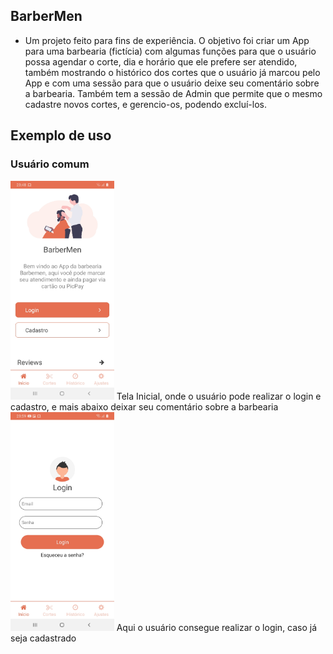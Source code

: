 ## BarberMen

  - Um projeto feito para fins de experiência. O objetivo foi criar um App para uma barbearia (fictícia) com algumas funções para que o usuário possa agendar o corte, dia e horário que ele prefere ser atendido, também mostrando o histórico dos cortes que o usuário já marcou pelo App e com uma sessão para que o usuário deixe seu comentário sobre a barbearia. Também tem a sessão de Admin que permite que o mesmo cadastre novos cortes, e gerencio-os, podendo excluí-los.
  
## Exemplo de uso

  ### Usuário comum
  
  
  <img src="src/assets/img/HomeScreen.jpeg" height="350px"/>  
  Tela Inicial, onde o usuário pode realizar o login e cadastro, e mais abaixo deixar seu comentário sobre a barbearia
	

  <img src="src/assets/img/Login.jpeg" height="350px"/>
  Aqui o usuário consegue realizar o login, caso já seja cadastrado
 
  
  
